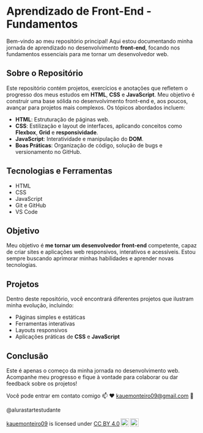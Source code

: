 # Aprendizado de Front-End - Fundamentos

Bem-vindo ao meu repositório principal! Aqui estou documentando minha jornada de aprendizado no desenvolvimento **front-end**, focando nos fundamentos essenciais para me tornar um desenvolvedor web.

## Sobre o Repositório

Este repositório contém projetos, exercícios e anotações que refletem o progresso dos meus estudos em **HTML**, **CSS** e **JavaScript**. Meu objetivo é construir uma base sólida no desenvolvimento front-end e, aos poucos, avançar para projetos mais complexos. Os tópicos abordados incluem:

- **HTML**: Estruturação de páginas web.
- **CSS**: Estilização e layout de interfaces, aplicando conceitos como **Flexbox**, **Grid** e **responsividade**.
- **JavaScript**: Interatividade e manipulação do **DOM**.
- **Boas Práticas**: Organização de código, solução de bugs e versionamento no GitHub.

## Tecnologias e Ferramentas

- HTML
- CSS
- JavaScript
- Git e GitHub
- VS Code

## Objetivo

Meu objetivo é **me tornar um desenvolvedor front-end** competente, capaz de criar sites e aplicações web responsivos, interativos e acessíveis. Estou sempre buscando aprimorar minhas habilidades e aprender novas tecnologias.

## Projetos

Dentro deste repositório, você encontrará diferentes projetos que ilustram minha evolução, incluindo:

- Páginas simples e estáticas
- Ferramentas interativas
- Layouts responsivos
- Aplicações práticas de **CSS** e **JavaScript**

## Conclusão

Este é apenas o começo da minha jornada no desenvolvimento web. Acompanhe meu progresso e fique à vontade para colaborar ou dar feedback sobre os projetos!


Você pode entrar em contato comigo 📫 ❤️
kauemonteiro09@gmail.com 🦥

@alurastartestudante

<p xmlns:cc="http://creativecommons.org/ns#" xmlns:dct="http://purl.org/dc/terms/"><a property="dct:title" rel="cc:attributionURL" href="https://kauemonteiro09.github.io/kauemonteiro09/">kauemonteiro09</a> is licensed under <a href="https://creativecommons.org/licenses/by/4.0/?ref=chooser-v1" target="_blank" rel="license noopener noreferrer" style="display:inline-block;">CC BY 4.0<img style="height:22px!important;margin-left:3px;vertical-align:text-bottom;" src="https://mirrors.creativecommons.org/presskit/icons/cc.svg?ref=chooser-v1" alt=""><img style="height:22px!important;margin-left:3px;vertical-align:text-bottom;" src="https://mirrors.creativecommons.org/presskit/icons/by.svg?ref=chooser-v1" alt=""></a></p>
